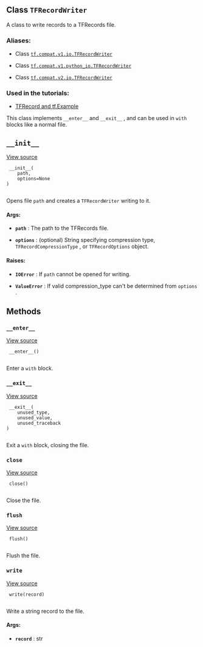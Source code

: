 

## Class  `TFRecordWriter` 
A class to write records to a TFRecords file.



### Aliases:

- Class [ `tf.compat.v1.io.TFRecordWriter` ](/api_docs/python/tf/io/TFRecordWriter)

- Class [ `tf.compat.v1.python_io.TFRecordWriter` ](/api_docs/python/tf/io/TFRecordWriter)

- Class [ `tf.compat.v2.io.TFRecordWriter` ](/api_docs/python/tf/io/TFRecordWriter)



### Used in the tutorials:

- [TFRecord and tf.Example](https://tensorflow.google.cn/tutorials/load_data/tfrecord)

This class implements  `__enter__`  and  `__exit__` , and can be used
in  `with`  blocks like a normal file.



##  `__init__` 
[View source](https://github.com/tensorflow/tensorflow/blob/r2.0/tensorflow/python/lib/io/tf_record.py#L200-L218)



```
 __init__(
    path,
    options=None
)
 
```

Opens file  `path`  and creates a  `TFRecordWriter`  writing to it.



#### Args:

- **`path`** : The path to the TFRecords file.

- **`options`** : (optional) String specifying compression type,
 `TFRecordCompressionType` , or  `TFRecordOptions`  object.



#### Raises:

- **`IOError`** : If  `path`  cannot be opened for writing.

- **`ValueError`** : If valid compression_type can't be determined from  `options` .



## Methods


###  `__enter__` 
[View source](https://github.com/tensorflow/tensorflow/blob/r2.0/tensorflow/python/lib/io/tf_record.py#L221-L223)



```
 __enter__()
 
```

Enter a  `with`  block.



###  `__exit__` 
[View source](https://github.com/tensorflow/tensorflow/blob/r2.0/tensorflow/python/lib/io/tf_record.py#L225-L227)



```
 __exit__(
    unused_type,
    unused_value,
    unused_traceback
)
 
```

Exit a  `with`  block, closing the file.



###  `close` 
[View source](https://github.com/tensorflow/tensorflow/blob/r2.0/tensorflow/python/lib/io/tf_record.py#L243-L246)



```
 close()
 
```

Close the file.



###  `flush` 
[View source](https://github.com/tensorflow/tensorflow/blob/r2.0/tensorflow/python/lib/io/tf_record.py#L238-L241)



```
 flush()
 
```

Flush the file.



###  `write` 
[View source](https://github.com/tensorflow/tensorflow/blob/r2.0/tensorflow/python/lib/io/tf_record.py#L229-L236)



```
 write(record)
 
```

Write a string record to the file.



#### Args:

- **`record`** : str

